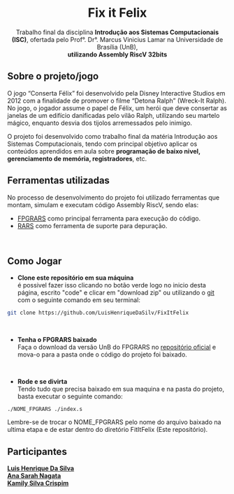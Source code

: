 
<div align="center">
    <h1>Fix it Felix</h1>
    <p>Trabalho final da disciplina <strong>Introdução aos Sistemas Computacionais (ISC)</strong>, ofertada pelo Prof°. Dr°. Marcus Vinicius Lamar na Universidade de Brasília (UnB),</br> <strong>utilizando Assembly RiscV 32bits</strong></p>
</div>

## Sobre o projeto/jogo
<p>
    O jogo “Conserta Félix” foi desenvolvido pela Disney Interactive Studios em
2012 com a finalidade de promover o filme “Detona Ralph” (Wreck-It Ralph). No jogo,
o jogador assume o papel de Félix, um herói que deve consertar as janelas de um edifício
danificadas pelo vilão Ralph, utilizando seu martelo mágico, enquanto desvia dos tijolos
arremessados pelo inimigo.
</p>
<p>O projeto foi desenvolvido como trabalho final da matéria Introdução aos Sistemas Computacionais, tendo com principal objetivo aplicar os conteúdos aprendidos em aula sobre <strong>programação de baixo nivel, gerenciamento de memória, registradores</strong>, etc.</p>

## Ferramentas utilizadas
<p>No processo de desenvolvimento do projeto foi utilizado ferramentas que montam, simulam e executam código Assembly RiscV, sendo elas:</p>

- <a href="https://github.com/LeoRiether/FPGRARS">FPGRARS</a> como principal ferramenta para execução do código.
- <a href="https://github.com/TheThirdOne/rars">RARS</a> como ferramenta de suporte para depuração.
</br>

## Como Jogar

- <p><strong>Clone este repositório em sua máquina</strong> </br>é possivel fazer isso clicando no botão verde logo no inicio desta página, escrito "code" e clicar em "download zip" ou utilizando o <a href="https://git-scm.com/downloads">git</a> com o seguinte comando em seu terminal:</p>
```bash
git clone https://github.com/LuisHenriqueDaSilv/FixItFelix
```

</br>

- <p><strong>Tenha o FPGRARS baixado</strong></br> Faça o download da versão UnB do FPGRARS no <a href="https://github.com/LeoRiether/FPGRARS/releases/tag/v2.3">repositório oficial</a> e mova-o para a pasta onde o código do projeto foi baixado.</p>
</br>

- <p><strong>Rode e se divirta</strong></br> Tendo tudo que precisa baixado em sua maquina e na pasta do projeto, basta executar o seguinte comando:</p>
```
./NOME_FPGRARS ./index.s
```
<p>Lembre-se de trocar o NOME_FPGRARS pelo nome do arquivo baixado na ultima etapa e de estar dentro do diretório FitItFelix (Este repositório).</p>

## Participantes
<strong>
<a href="https://github.com/LuisHenriqueDaSilv">Luis Henrique Da Silva</a></br>
<a href="https://github.com/Anararara">Ana Sarah Nagata</a></br>
<a href="https://github.com/KamilySAC">Kamily Silva Crispim</a></br>
</strong>